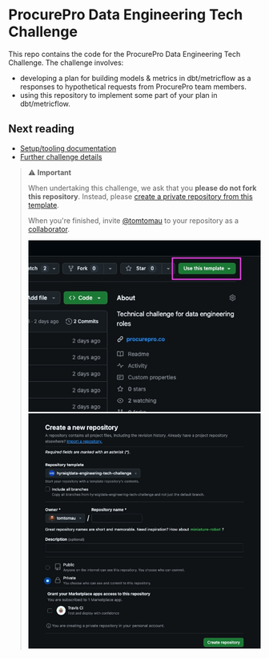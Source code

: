 # ProcurePro Data Engineering Tech Challenge

This repo contains the code for the ProcurePro Data Engineering Tech Challenge. The challenge involves:

* developing a plan for building models & metrics in dbt/metricflow as a responses to hypothetical requests from
  ProcurePro team members.
* using this repository to implement some part of your plan in dbt/metricflow.

## Next reading

* [Setup/tooling documentation](doc/setup.md)
* [Further challenge details](doc/challenge.md)

> ⚠️ **Important**
>
> When undertaking this challenge, we ask that you __please do not fork this repository__. Instead, please
> [create a private repository from this template](https://docs.github.com/en/repositories/creating-and-managing-repositories/creating-a-repository-from-a-template).
>
> When you're finished, invite [@tomtomau](https://github.com/tomtomau) to your repository as
> a [collaborator](https://docs.github.com/en/account-and-profile/setting-up-and-managing-your-personal-account-on-github/managing-access-to-your-personal-repositories/inviting-collaborators-to-a-personal-repository).
>
> ![Create from template](doc/images/use-this-template.jpg)
> ![Create private repository](doc/images/create-private-repository.jpg)